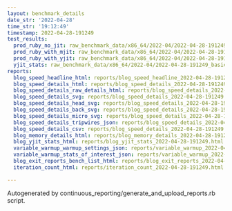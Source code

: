 ```yaml
---
layout: benchmark_details
date_str: '2022-04-28'
time_str: '19:12:49'
timestamp: 2022-04-28-191249
test_results:
  prod_ruby_no_jit: raw_benchmark_data/x86_64/2022-04/2022-04-28-191249_basic_benchmark_prod_ruby_no_jit.json
  prod_ruby_with_mjit: raw_benchmark_data/x86_64/2022-04/2022-04-28-191249_basic_benchmark_prod_ruby_with_mjit.json
  prod_ruby_with_yjit: raw_benchmark_data/x86_64/2022-04/2022-04-28-191249_basic_benchmark_prod_ruby_with_yjit.json
  yjit_stats: raw_benchmark_data/x86_64/2022-04/2022-04-28-191249_basic_benchmark_yjit_stats.json
reports:
  blog_speed_headline_html: reports/blog_speed_headline_2022-04-28-191249.html
  blog_speed_details_html: reports/blog_speed_details_2022-04-28-191249.html
  blog_speed_details_raw_details_html: reports/blog_speed_details_2022-04-28-191249.raw_details.html
  blog_speed_details_svg: reports/blog_speed_details_2022-04-28-191249.svg
  blog_speed_details_head_svg: reports/blog_speed_details_2022-04-28-191249.head.svg
  blog_speed_details_back_svg: reports/blog_speed_details_2022-04-28-191249.back.svg
  blog_speed_details_micro_svg: reports/blog_speed_details_2022-04-28-191249.micro.svg
  blog_speed_details_tripwires_json: reports/blog_speed_details_2022-04-28-191249.tripwires.json
  blog_speed_details_csv: reports/blog_speed_details_2022-04-28-191249.csv
  blog_memory_details_html: reports/blog_memory_details_2022-04-28-191249.html
  blog_yjit_stats_html: reports/blog_yjit_stats_2022-04-28-191249.html
  variable_warmup_warmup_settings_json: reports/variable_warmup_2022-04-28-191249.warmup_settings.json
  variable_warmup_stats_of_interest_json: reports/variable_warmup_2022-04-28-191249.stats_of_interest.json
  blog_exit_reports_bench_list_html: reports/blog_exit_reports_2022-04-28-191249.bench_list.html
  iteration_count_html: reports/iteration_count_2022-04-28-191249.html

---
```

Autogenerated by continuous_reporting/generate_and_upload_reports.rb script.
